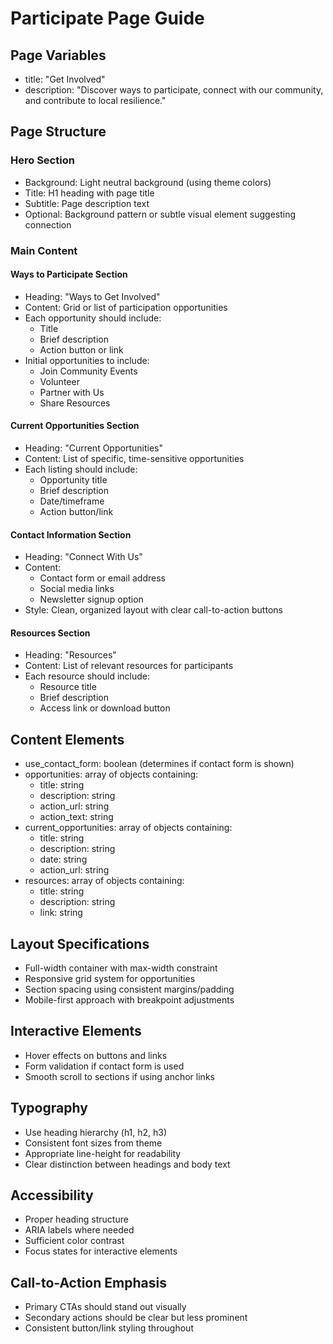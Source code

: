 # Participate Page Guide

## Page Variables
- title: "Get Involved"
- description: "Discover ways to participate, connect with our community, and contribute to local resilience."

## Page Structure

### Hero Section
- Background: Light neutral background (using theme colors)
- Title: H1 heading with page title
- Subtitle: Page description text
- Optional: Background pattern or subtle visual element suggesting connection

### Main Content

#### Ways to Participate Section
- Heading: "Ways to Get Involved"
- Content: Grid or list of participation opportunities
- Each opportunity should include:
  - Title
  - Brief description
  - Action button or link
- Initial opportunities to include:
  - Join Community Events
  - Volunteer
  - Partner with Us
  - Share Resources

#### Current Opportunities Section
- Heading: "Current Opportunities"
- Content: List of specific, time-sensitive opportunities
- Each listing should include:
  - Opportunity title
  - Brief description
  - Date/timeframe
  - Action button/link

#### Contact Information Section
- Heading: "Connect With Us"
- Content:
  - Contact form or email address
  - Social media links
  - Newsletter signup option
- Style: Clean, organized layout with clear call-to-action buttons

#### Resources Section
- Heading: "Resources"
- Content: List of relevant resources for participants
- Each resource should include:
  - Resource title
  - Brief description
  - Access link or download button

## Content Elements
- use_contact_form: boolean (determines if contact form is shown)
- opportunities: array of objects containing:
  - title: string
  - description: string
  - action_url: string
  - action_text: string
- current_opportunities: array of objects containing:
  - title: string
  - description: string
  - date: string
  - action_url: string
- resources: array of objects containing:
  - title: string
  - description: string
  - link: string

## Layout Specifications
- Full-width container with max-width constraint
- Responsive grid system for opportunities
- Section spacing using consistent margins/padding
- Mobile-first approach with breakpoint adjustments

## Interactive Elements
- Hover effects on buttons and links
- Form validation if contact form is used
- Smooth scroll to sections if using anchor links

## Typography
- Use heading hierarchy (h1, h2, h3)
- Consistent font sizes from theme
- Appropriate line-height for readability
- Clear distinction between headings and body text

## Accessibility
- Proper heading structure
- ARIA labels where needed
- Sufficient color contrast
- Focus states for interactive elements

## Call-to-Action Emphasis
- Primary CTAs should stand out visually
- Secondary actions should be clear but less prominent
- Consistent button/link styling throughout